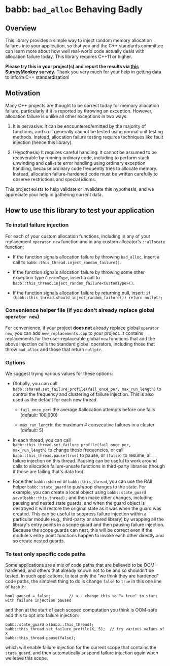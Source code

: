 # babb: `bad_alloc` Behaving Badly

## Overview

This library provides a simple way to inject random memory allocation failures into your application, so that you and the C++ standards committee can learn more about how well real-world code actually deals with allocation failure today. This library requires C++11 or higher.

**Please try this in your project(s) and report the results via [this SurveyMonkey survey](https://www.surveymonkey.com/r/5P66BLS).** Thank you very much for your help in getting data to inform C++ standardization!


## Motivation

Many C++ projects are thought to be correct today for memory allocation failure, particularly if it is reported by throwing an exception. However, allocation failure is unlike all other exceptions in two ways:

1. It is pervasive: It can be encountered/emitted by the majority of functions, and so it generally cannot be tested using normal unit testing methods. Instead, allocation failure testing requires techniques like fault injection (hence this library).

2. (Hypothesis) It requires careful handling: It cannot be assumed to be recoverable by running ordinary code, including to perform stack unwinding and call-site error handling using ordinary exception handling, because ordinary code frequently tries to allocate memory. Instead, allocation failure-hardened code must be written carefully to observe restrictions and special idioms.

This project exists to help validate or invalidate this hypothesis, and we appreciate your help in gathering current data.


## How to use this library to test your application

### To install failure injection

For each of your custom allocation functions, including in any of your replacement `operator new` function and in any custom allocator's `::allocate` function:

- If the function signals allocation failure by throwing `bad_alloc`, insert a call to `babb::this_thread.inject_random_failure()`.

- If the function signals allocation failure by throwing some other exception type `CustomType`, insert a call to `babb::this_thread.inject_random_failure<CustomType>()`.

- If the function signals allocation failure by returning null, insert: `if (babb::this_thread.should_inject_random_failure()) return nullptr;`


### Convenience helper file (if you don't already replace global `operator new`)

For convenience, if your project **does not** already replace global `operator new`, you can add `new_replacements.cpp` to your project. It contains replacements for the user-replaceable global `new` functions that add the above injection calls the standard global operators, including those that throw `bad_alloc` and those that return `nullptr`.


### Options

We suggest trying various values for these options:

   - Globally, you can call `babb::shared.set_failure_profile(fail_once_per, max_run_length)` to control the frequency and clustering of failure injection. This is also used as the default for each new thread.

      - `fail_once_per`: the average #allocation attempts before one fails (default: 100,000)

      - `max_run_length`: the maximum # consecutive failures in a cluster (default: 5)
   
   - In each thread, you can call `babb::this_thread.set_failure_profile(fail_once_per, max_run_length)` to change these frequencies, or call `babb::this_thread.pause(true)` to pause, or `(false)` to resume, all failure injection on this thread. Pausing can be useful to work around calls to allocation failure-unsafe functions in third-party libraries (though if those are failing that's data too).

   - For either `babb::shared` or `babb::this_thread`, you can use the RAII helper `babb::state_guard` to push/pop changes to the state. For example, you can create a local object using `babb::state_guard save(babb::this_thread);` and then make other changes, including pausing and nested state guards, and when the guard object is destroyed it will restore the original state as it was when the guard was created.
   This can be useful to suppress failure injection within a particular module (e.g., third-party or shared library) by wrapping all the library's entry points in a scope guard and then pausing failure injection. Because the scope guards can nest, this will be correct even if the module's entry point functions happen to invoke each other directly and so create nested guards.

### To test only specific code paths

Some applications are a mix of code paths that are believed to be OOM-hardened, and others that already known not to be and so shouldn't be tested. In such applications, to test only the "we think they are hardened" code paths, the simplest thing to do is change `false` to `true` in this one line of `babb.h`:

    bool paused = false;        // <-- change this to "= true" to start with failure injection paused

and then at the start of each scoped computation you think is OOM-safe add this to opt into failure injection:

    babb::state_guard x(babb::this_thread);
    babb::this_thread.set_failure_profile(X, 5);  // try various values of X
    babb::this_thread.pause(false);

which will enable failure injection for the current scope that contains the `state_guard`, and then automatically suspend failure injection again when we leave this scope.
